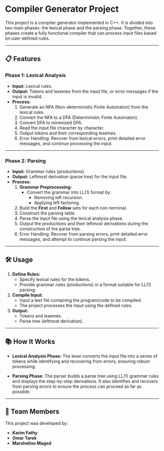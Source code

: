 # Compiler Generator Project

This project is a compiler generator implemented in C++. It is divided into two main phases: the lexical phase and the parsing phase. Together, these phases create a fully functional compiler that can process input files based on user-defined rules.

---

## 📋 Features

### **Phase 1: Lexical Analysis**
- **Input:** Lexical rules.
- **Output:** Tokens and lexemes from the input file, or error messages if the input is invalid.
- **Process:**
  1. Generate an NFA (Non-deterministic Finite Automaton) from the lexical rules.
  2. Convert the NFA to a DFA (Deterministic Finite Automaton).
  3. Convert DFA to minimized DFA.
  4. Read the input file character by character.
  5. Output tokens and their corresponding lexemes.
  6. Error Handling: Recover from lexical errors, print detailed error messages, and continue processing the input.

---

### **Phase 2: Parsing**
- **Input:** Grammar rules (productions).
- **Output:** Leftmost derivation (parse tree) for the input file.
- **Process:**
  1. **Grammar Preprocessing:**
     - Convert the grammar into LL(1) format by:
       - Removing left recursion.
       - Applying left factoring.
  2. Build the **First** and **Follow** sets for each non-terminal.
  3. Construct the parsing table.
  4. Parse the input file using the lexical analysis phase.
  5. Output the productions and their leftmost derivations during the construction of the parse tree.
  6. Error Handling: Recover from parsing errors, print detailed error messages, and attempt to continue parsing the input.

---

## 🛠️ Usage

1. **Define Rules:**
   - Specify lexical rules for the tokens.
   - Provide grammar rules (productions) in a format suitable for LL(1) parsing.
2. **Compile Input:**
   - Input a text file containing the program/code to be compiled.
   - The project processes the input using the defined rules.
3. **Output:**
   - Tokens and lexemes.
   - Parse tree (leftmost derivation).

---

## 📚 How It Works
- **Lexical Analysis Phase:**
  The lexer converts the input file into a series of tokens while identifying and recovering from errors, ensuring robust processing.

- **Parsing Phase:**
  The parser builds a parse tree using LL(1) grammar rules and displays the step-by-step derivations. It also identifies and recovers from parsing errors to ensure the process can proceed as far as possible.

---

## 👥 Team Members
This project was developed by:
- **Karim Fathy**
- **Omar Tarek**
- **Marshelino Maged**
